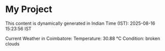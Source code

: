 # My Project

This content is dynamically generated in Indian Time (IST): 2025-08-16 15:23:56 IST


Current Weather in Coimbatore:
Temperature: 30.88 °C
Condition: broken clouds
